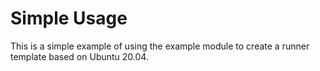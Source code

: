 # Simple Usage

This is a simple example of using the example module to create a runner template based on Ubuntu 20.04.

